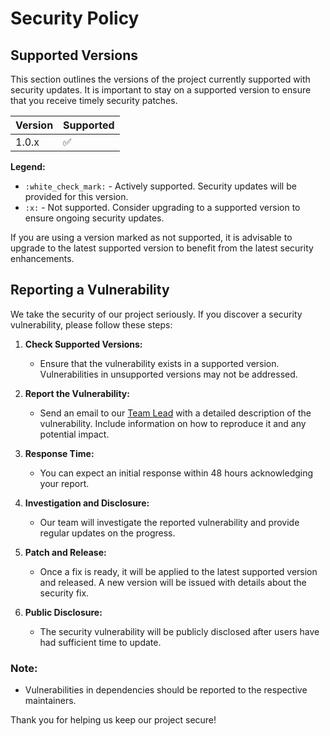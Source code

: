 # Security Policy

## Supported Versions

This section outlines the versions of the project currently supported with security updates. It is important to stay on a supported version to ensure that you receive timely security patches.

| Version | Supported          |
| ------- | ------------------ |
| 1.0.x   | :white_check_mark: |

**Legend:**

- `:white_check_mark:` - Actively supported. Security updates will be provided for this version.
- `:x:` - Not supported. Consider upgrading to a supported version to ensure ongoing security updates.

If you are using a version marked as not supported, it is advisable to upgrade to the latest supported version to benefit from the latest security enhancements.

## Reporting a Vulnerability

We take the security of our project seriously. If you discover a security vulnerability, please follow these steps:

1. **Check Supported Versions:**

   - Ensure that the vulnerability exists in a supported version. Vulnerabilities in unsupported versions may not be addressed.

2. **Report the Vulnerability:**

   - Send an email to our [Team Lead](nziranzizadaniel@gmail.com) with a detailed description of the vulnerability. Include information on how to reproduce it and any potential impact.

3. **Response Time:**

   - You can expect an initial response within 48 hours acknowledging your report.

4. **Investigation and Disclosure:**

   - Our team will investigate the reported vulnerability and provide regular updates on the progress.

5. **Patch and Release:**

   - Once a fix is ready, it will be applied to the latest supported version and released. A new version will be issued with details about the security fix.

6. **Public Disclosure:**
   - The security vulnerability will be publicly disclosed after users have had sufficient time to update.

### Note:

- Vulnerabilities in dependencies should be reported to the respective maintainers.

Thank you for helping us keep our project secure!
